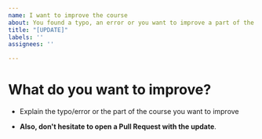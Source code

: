 ```yaml
---
name: I want to improve the course
about: You found a typo, an error or you want to improve a part of the course
title: "[UPDATE]"
labels: ''
assignees: ''

---
```


# What do you want to improve?

- Explain the typo/error or the part of the course you want to improve

- **Also, don't hesitate to open a Pull Request with the update**.
